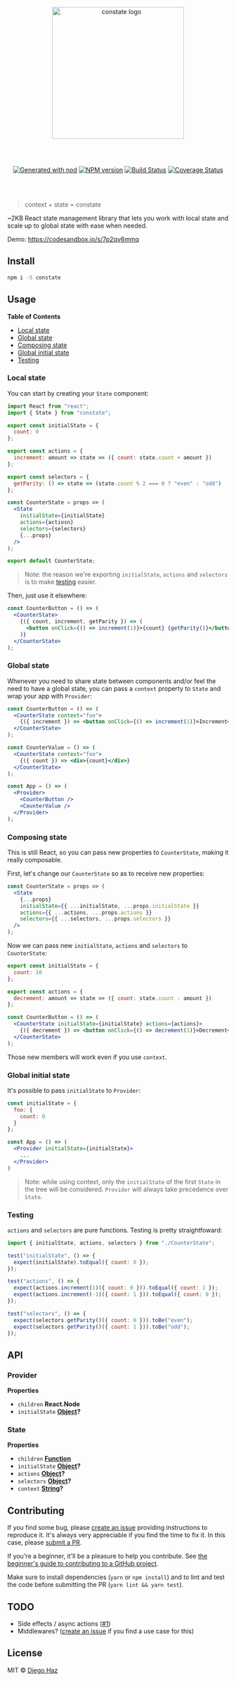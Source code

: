 <p align="center">
  <img src="logo/logo.svg" alt="constate logo" width="300" />
</p>
<br /><br />

<p align="center">
  <a href="https://github.com/diegohaz/nod"><img alt="Generated with nod" src="https://img.shields.io/badge/generator-nod-2196F3.svg?style=flat-square" /></a>
  <a href="https://npmjs.org/package/constate"><img alt="NPM version" src="https://img.shields.io/npm/v/constate.svg?style=flat-square" /></a>
  <a href="https://travis-ci.org/diegohaz/constate"><img alt="Build Status" src="https://img.shields.io/travis/diegohaz/constate/master.svg?style=flat-square" /></a>
  <a href="https://codecov.io/gh/diegohaz/constate/branch/master"><img alt="Coverage Status" src="https://img.shields.io/codecov/c/github/diegohaz/constate/master.svg?style=flat-square" /></a>
</p>
<br /><br />

> context + state = constate

~2KB React state management library that lets you work with local state and scale up to global state with ease when needed. 

Demo: <https://codesandbox.io/s/7p2qv6mmq>

## Install

```sh
npm i -S constate
```

## Usage

**Table of Contents**

-   [Local state](#local-state)
-   [Global state](#global-state)
-   [Composing state](#composing-state)
-   [Global initial state](#global-initial-state)
-   [Testing](#testing)

### Local state

You can start by creating your `State` component:

```jsx
import React from "react";
import { State } from "constate";

export const initialState = {
  count: 0
};

export const actions = {
  increment: amount => state => ({ count: state.count + amount })
};

export const selectors = {
  getParity: () => state => (state.count % 2 === 0 ? "even" : "odd")
};

const CounterState = props => (
  <State
    initialState={initialState}
    actions={actiosn}
    selectors={selectors}
    {...props}
  />
);

export default CounterState;
```

> Note: the reason we're exporting `initialState`, `actions` and `selectors` is to make [testing](#testing) easier.

Then, just use it elsewhere:

```jsx
const CounterButton = () => (
  <CounterState>
    {({ count, increment, getParity }) => (
      <button onClick={() => increment(1)}>{count} {getParity()}</button>
    )}
  </CounterState>
);
```

### Global state

Whenever you need to share state between components and/or feel the need to have a global state, you can pass a `context` property to `State` and wrap your app with `Provider`:

```jsx
const CounterButton = () => (
  <CounterState context="foo">
    {({ increment }) => <button onClick={() => increment(1)}>Increment</button>}
  </CounterState>
);

const CounterValue = () => (
  <CounterState context="foo">
    {({ count }) => <div>{count}</div>} 
  </CounterState>
);

const App = () => (
  <Provider>
    <CounterButton />
    <CounterValue />
  </Provider>
);
```

### Composing state

This is still React, so you can pass new properties to `CounterState`, making it really composable.

First, let's change our `CounterState` so as to receive new properties:

```jsx
const CounterState = props => (
  <State
    {...props}
    initialState={{ ...initialState, ...props.initialState }}
    actions={{ ...actions, ...props.actions }}
    selectors={{ ...selectors, ...props.selectors }}
  />
);
```

Now we can pass new `initialState`, `actions` and `selectors` to `CounterState`:

```jsx
export const initialState = {
  count: 10
};

export const actions = {
  decrement: amount => state => ({ count: state.count - amount })
};

const CounterButton = () => (
  <CounterState initialState={initialState} actions={actions}>
    {({ decrement }) => <button onClick={() => decrement(1)}>Decrement</button>}
  </CounterState>
);
```

Those new members will work even if you use `context`.

### Global initial state

It's possible to pass `initialState` to `Provider`:
```jsx
const initialState = {
  foo: {
    count: 0
  }
};

const App = () => (
  <Provider initialState={initialState}>
    ...
  </Provider>
)
```

> Note: while using context, only the `initialState` of the first `State` in the tree will be considered. `Provider` will always take precedence over `State`.

### Testing

`actions` and `selectors` are pure functions. Testing is pretty straightfoward:

```js
import { initialState, actions, selectors } from "./CounterState";

test("initialState", () => {
  expect(initialState).toEqual({ count: 0 });
});

test("actions", () => {
  expect(actions.increment(1)({ count: 0 })).toEqual({ count: 1 });
  expect(actions.increment(-1)({ count: 1 })).toEqual({ count: 0 });
});

test("selectors", () => {
  expect(selectors.getParity()({ count: 0 })).toBe("even");
  expect(selectors.getParity()({ count: 1 })).toBe("odd");
});
```

## API

<!-- Generated by documentation.js. Update this documentation by updating the source code. -->

### Provider

**Properties**

-   `children` **React.Node** 
-   `initialState` **[Object](https://developer.mozilla.org/docs/Web/JavaScript/Reference/Global_Objects/Object)?** 

### State

**Properties**

-   `children` **[Function](https://developer.mozilla.org/docs/Web/JavaScript/Reference/Statements/function)** 
-   `initialState` **[Object](https://developer.mozilla.org/docs/Web/JavaScript/Reference/Global_Objects/Object)?** 
-   `actions` **[Object](https://developer.mozilla.org/docs/Web/JavaScript/Reference/Global_Objects/Object)?** 
-   `selectors` **[Object](https://developer.mozilla.org/docs/Web/JavaScript/Reference/Global_Objects/Object)?** 
-   `context` **[String](https://developer.mozilla.org/docs/Web/JavaScript/Reference/Global_Objects/String)?** 

## Contributing

If you find some bug, please [create an issue](https://github.com/diegohaz/constate/issues/new) providing instructions to reproduce it. It's always very appreciable if you find the time to fix it. In this case, please [submit a PR](https://github.com/diegohaz/constate/pulls).

If you're a beginner, it'll be a pleasure to help you contribute. See [the beginner's guide to contributing to a GitHub project](https://akrabat.com/the-beginners-guide-to-contributing-to-a-github-project/).

Make sure to install dependencies (`yarn` or `npm install`) and to lint and test the code before submitting the PR (`yarn lint && yarn test`).

## TODO

-   Side effects / async actions ([#1](https://github.com/diegohaz/constate/issues/1))
-   Middlewares? ([create an issue](https://github.com/diegohaz/constate/issues/new) if you find a use case for this)

## License

MIT © [Diego Haz](https://github.com/diegohaz)
